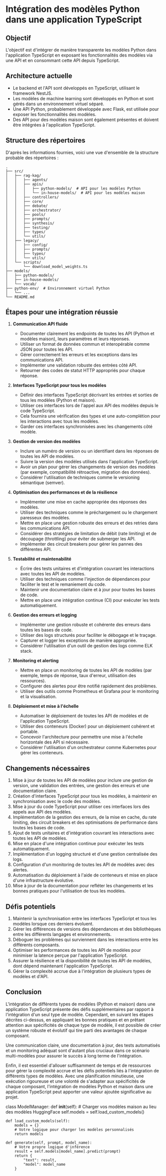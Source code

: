 # Intégration des modèles Python dans une application TypeScript

## Objectif
L'objectif est d'intégrer de manière transparente les modèles Python dans l'application TypeScript en exposant les fonctionnalités des modèles via une API et en consommant cette API depuis TypeScript.

## Architecture actuelle
- Le backend et l'API sont développés en TypeScript, utilisant le framework NestJS.
- Les modèles de machine learning sont développés en Python et sont gérés dans un environnement virtuel séparé.
- Une API Python, probablement développée avec Flask, est utilisée pour exposer les fonctionnalités des modèles.
- Des API pour des modèles maison sont également présentes et doivent être intégrées à l'application TypeScript.

## Structure des répertoires
D'après les informations fournies, voici une vue d'ensemble de la structure probable des répertoires :

```
.
├── src/
│   ├── rag-kag/
│   │   ├── agents/
│   │   ├── apis/
│   │   │   ├── python-models/  # API pour les modèles Python
│   │   │   └── in-house-models/  # API pour les modèles maison
│   │   ├── controllers/
│   │   ├── core/
│   │   ├── debate/
│   │   ├── orchestrator/
│   │   ├── pools/
│   │   ├── prompts/
│   │   ├── synthesis/
│   │   ├── testing/
│   │   ├── types/
│   │   └── utils/
│   ├── legacy/
│   │   ├── config/
│   │   ├── prompts/
│   │   ├── types/
│   │   └── utils/
│   └── scripts/
│       └── download_model_weights.ts
├── models/
│   ├── python-models/
│   ├── in-house-models/
│   └── vocab/
├── python-env/  # Environnement virtuel Python
│   └── ...
└── README.md
```

## Étapes pour une intégration réussie

1. **Communication API fluide**
   - Documenter clairement les endpoints de toutes les API (Python et modèles maison), leurs paramètres et leurs réponses.
   - Utiliser un format de données commun et interopérable comme JSON pour toutes les API.
   - Gérer correctement les erreurs et les exceptions dans les communications API.
   - Implémenter une validation robuste des entrées côté API.
   - Retourner des codes de statut HTTP appropriés pour chaque réponse.

2. **Interfaces TypeScript pour tous les modèles**
   - Définir des interfaces TypeScript décrivant les entrées et sorties de tous les modèles (Python et maison).
   - Utiliser ces interfaces lors de l'appel aux API des modèles depuis le code TypeScript.
   - Cela fournira une vérification des types et une auto-complétion pour les interactions avec tous les modèles.
   - Garder ces interfaces synchronisées avec les changements côté modèle.

3. **Gestion de version des modèles**
   - Inclure un numéro de version ou un identifiant dans les réponses de toutes les API de modèles.
   - Suivre la version des modèles utilisés dans l'application TypeScript.
   - Avoir un plan pour gérer les changements de version des modèles (par exemple, compatibilité rétroactive, migration des données).
   - Considérer l'utilisation de techniques comme le versioning sémantique (semver).

4. **Optimisation des performances et de la résilience**
   - Implémenter une mise en cache appropriée des réponses des modèles.
   - Utiliser des techniques comme le préchargement ou le chargement paresseux des modèles.
   - Mettre en place une gestion robuste des erreurs et des retries dans les communications API.
   - Considérer des stratégies de limitation de débit (rate limiting) et de découpage (throttling) pour éviter de submerger les API.
   - Implémenter des circuit breakers pour gérer les pannes des différentes API.

5. **Testabilité et maintenabilité**
   - Écrire des tests unitaires et d'intégration couvrant les interactions avec toutes les API de modèles.
   - Utiliser des techniques comme l'injection de dépendances pour faciliter le test et le remaniement du code.
   - Maintenir une documentation claire et à jour pour toutes les bases de code.
   - Mettre en place une intégration continue (CI) pour exécuter les tests automatiquement.

6. **Gestion des erreurs et logging**
   - Implémenter une gestion robuste et cohérente des erreurs dans toutes les bases de code.
   - Utiliser des logs structurés pour faciliter le débogage et le traçage.
   - Capturer et logger les exceptions de manière appropriée.
   - Considérer l'utilisation d'un outil de gestion des logs comme ELK stack.

7. **Monitoring et alerting**
   - Mettre en place un monitoring de toutes les API de modèles (par exemple, temps de réponse, taux d'erreur, utilisation des ressources).
   - Configurer des alertes pour être notifié rapidement des problèmes.
   - Utiliser des outils comme Prometheus et Grafana pour le monitoring et la visualisation.

8. **Déploiement et mise à l'échelle**
   - Automatiser le déploiement de toutes les API de modèles et de l'application TypeScript.
   - Utiliser des conteneurs (Docker) pour un déploiement cohérent et portable.
   - Concevoir l'architecture pour permettre une mise à l'échelle horizontale des API si nécessaire.
   - Considérer l'utilisation d'un orchestrateur comme Kubernetes pour gérer les conteneurs.

## Changements nécessaires

1. Mise à jour de toutes les API de modèles pour inclure une gestion de version, une validation des entrées, une gestion des erreurs et une documentation claire.
2. Création d'interfaces TypeScript pour tous les modèles, à maintenir en synchronisation avec le code des modèles.
3. Mise à jour du code TypeScript pour utiliser ces interfaces lors des appels aux API des modèles.
4. Implémentation de la gestion des erreurs, de la mise en cache, du rate limiting, des circuit breakers et des optimisations de performance dans toutes les bases de code.
5. Ajout de tests unitaires et d'intégration couvrant les interactions avec toutes les API de modèles.
6. Mise en place d'une intégration continue pour exécuter les tests automatiquement.
7. Implémentation d'un logging structuré et d'une gestion centralisée des logs.
8. Configuration d'un monitoring de toutes les API de modèles avec des alertes.
9. Automatisation du déploiement à l'aide de conteneurs et mise en place d'une infrastructure évolutive.
10. Mise à jour de la documentation pour refléter les changements et les bonnes pratiques pour l'utilisation de tous les modèles.

## Défis potentiels

1. Maintenir la synchronisation entre les interfaces TypeScript et tous les modèles lorsque ces derniers évoluent.
2. Gérer les différences de versions des dépendances et des bibliothèques entre les différents langages et environnements.
3. Déboguer les problèmes qui surviennent dans les interactions entre les différents composants.
4. Optimiser les performances de toutes les API de modèles pour minimiser la latence perçue par l'application TypeScript.
5. Assurer la résilience et la disponibilité de toutes les API de modèles, dont dépend maintenant l'application TypeScript.
6. Gérer la complexité accrue due à l'intégration de plusieurs types de modèles et d'API.

## Conclusion

L'intégration de différents types de modèles (Python et maison) dans une application TypeScript présente des défis supplémentaires par rapport à l'intégration d'un seul type de modèle. Cependant, en suivant les étapes décrites ci-dessus, en appliquant les bonnes pratiques et en prêtant attention aux spécificités de chaque type de modèle, il est possible de créer un système robuste et évolutif qui tire parti des avantages de chaque composant.

Une communication claire, une documentation à jour, des tests automatisés et un monitoring adéquat sont d'autant plus cruciaux dans ce scénario multi-modèles pour assurer le succès à long terme de l'intégration.

Enfin, il est essentiel d'allouer suffisamment de temps et de ressources pour gérer la complexité accrue et les défis potentiels liés à l'intégration de différents types de modèles. Avec une planification minutieuse, une exécution rigoureuse et une volonté de s'adapter aux spécificités de chaque composant, l'intégration de modèles Python et maison dans une application TypeScript peut apporter une valeur ajoutée significative au projet.

class ModelManager:
    def __init__(self):
        # Charger vos modèles maison au lieu des modèles HuggingFace
        self.models = self.load_custom_models()
    
    def load_custom_models(self):
        models = {}
        # Votre logique pour charger les modèles personnalisés
        return models
        
    def generate(self, prompt, model_name):
        # Votre propre logique d'inférence
        result = self.models[model_name].predict(prompt)
        return {
            "text": result,
            "model": model_name
        } 